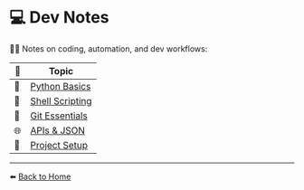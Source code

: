 # 💻 Dev Notes

👨‍💻 Notes on coding, automation, and dev workflows:

| 🧩 | Topic |
|----|--------|
| 🐍 | [Python Basics](PythonBasics.md) |
| 🐚 | [Shell Scripting](ShellScripting.md) |
| 🔧 | [Git Essentials](GitEssentials.md) |
| 🌐 | [APIs & JSON](APIs_JSON.md) |
| 🧱 | [Project Setup](ProjectSetup.md) |

---

⬅️ [Back to Home](/README.md)
